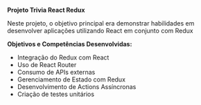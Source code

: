 **Projeto Trivia React Redux**

Neste projeto, o objetivo principal era demonstrar habilidades em desenvolver aplicações utilizando React em conjunto com Redux

**Objetivos e Competências Desenvolvidas:**
- Integração do Redux com React
- Uso de React Router 
- Consumo de APIs externas
- Gerenciamento de Estado com Redux
- Desenvolvimento de Actions Assíncronas
- Criação de testes unitários 